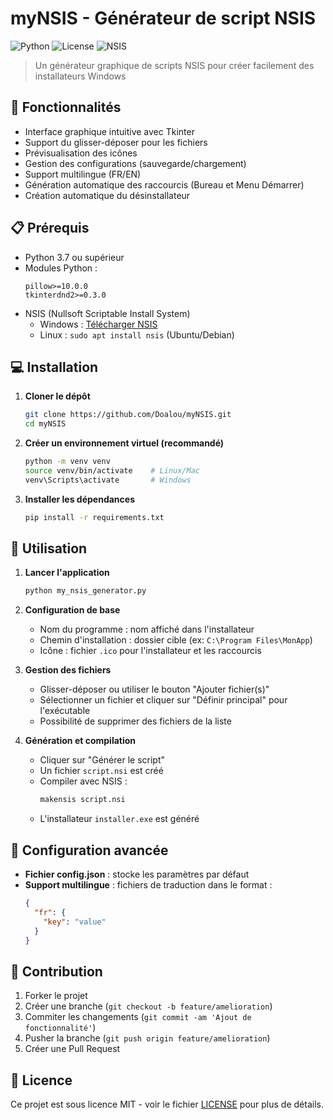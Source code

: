 # myNSIS - Générateur de script NSIS

![Python](https://img.shields.io/badge/Python-3.7%2B-blue)
![License](https://img.shields.io/badge/License-MIT-green)
![NSIS](https://img.shields.io/badge/NSIS-3.0%2B-orange)

> Un générateur graphique de scripts NSIS pour créer facilement des installateurs Windows

## 🚀 Fonctionnalités

- Interface graphique intuitive avec Tkinter
- Support du glisser-déposer pour les fichiers
- Prévisualisation des icônes
- Gestion des configurations (sauvegarde/chargement)
- Support multilingue (FR/EN)
- Génération automatique des raccourcis (Bureau et Menu Démarrer)
- Création automatique du désinstallateur

## 📋 Prérequis

- Python 3.7 ou supérieur
- Modules Python :
  ```
  pillow>=10.0.0
  tkinterdnd2>=0.3.0
  ```
- NSIS (Nullsoft Scriptable Install System)
  - Windows : [Télécharger NSIS](https://nsis.sourceforge.io/Download)
  - Linux : `sudo apt install nsis` (Ubuntu/Debian)

## 💻 Installation

1. **Cloner le dépôt**
   ```bash
   git clone https://github.com/Doalou/myNSIS.git
   cd myNSIS
   ```

2. **Créer un environnement virtuel (recommandé)**
   ```bash
   python -m venv venv
   source venv/bin/activate    # Linux/Mac
   venv\Scripts\activate       # Windows
   ```

3. **Installer les dépendances**
   ```bash
   pip install -r requirements.txt
   ```

## 🎯 Utilisation

1. **Lancer l'application**
   ```bash
   python my_nsis_generator.py
   ```

2. **Configuration de base**
   - Nom du programme : nom affiché dans l'installateur
   - Chemin d'installation : dossier cible (ex: `C:\Program Files\MonApp`)
   - Icône : fichier `.ico` pour l'installateur et les raccourcis

3. **Gestion des fichiers**
   - Glisser-déposer ou utiliser le bouton "Ajouter fichier(s)"
   - Sélectionner un fichier et cliquer sur "Définir principal" pour l'exécutable
   - Possibilité de supprimer des fichiers de la liste

4. **Génération et compilation**
   - Cliquer sur "Générer le script"
   - Un fichier `script.nsi` est créé
   - Compiler avec NSIS :
     ```bash
     makensis script.nsi
     ```
   - L'installateur `installer.exe` est généré

## 🔧 Configuration avancée

- **Fichier config.json** : stocke les paramètres par défaut
- **Support multilingue** : fichiers de traduction dans le format :
  ```json
  {
    "fr": {
      "key": "value"
    }
  }
  ```

## 🤝 Contribution

1. Forker le projet
2. Créer une branche (`git checkout -b feature/amelioration`)
3. Commiter les changements (`git commit -am 'Ajout de fonctionnalité'`)
4. Pusher la branche (`git push origin feature/amelioration`)
5. Créer une Pull Request

## 📝 Licence

Ce projet est sous licence MIT - voir le fichier [LICENSE](LICENSE) pour plus de détails.
